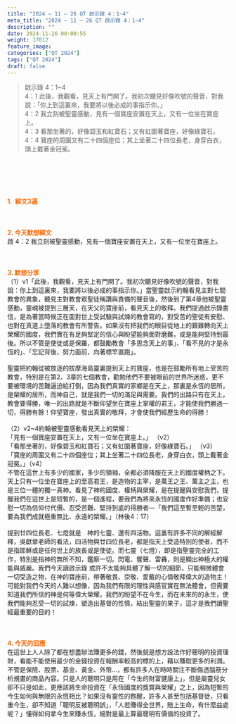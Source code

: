 ```yaml
---
title: "2024 – 11 – 26 QT 啟示錄 4：1~4"
meta_title: "2024 – 11 – 26 QT 啟示錄 4：1~4"
description: ""
date: 2024-11-26 00:00:55
weight: 17012
feature_image: 
categories: ["QT 2024"]
tags: ["QT 2024"]
draft: false
---
```


<blockquote>啟示錄 4：1~4<br />
4：1 此後，我觀看，見天上有門開了。我初次聽見好像吹號的聲音，對我說：「你上到這裏來，我要將以後必成的事指示你。」<br />
4：2 我立刻被聖靈感動，見有一個寶座安置在天上，又有一位坐在寶座上。<br />
4：3 看那坐著的，好像碧玉和紅寶石；又有虹圍著寶座，好像綠寶石。<br />
4：4 寶座的周圍又有二十四個座位；其上坐著二十四位長老，身穿白衣，頭上戴著金冠冕。</blockquote><br />
&nbsp;<br />
<br />
&nbsp;<br />
<br />
<span style="color: #ff6600;" data-darkreader-inline-color=""><strong>1.  經文3遍</strong></span><br />
<br />
&nbsp;<br />
<br />
<span style="color: #ff6600;" data-darkreader-inline-color=""><strong>2. 今天默想經文<br />
</strong></span>啟 4：2 我立刻被聖靈感動，見有一個寶座安置在天上，又有一位坐在寶座上。<br />
<br />
&nbsp;<br />
<br />
<strong><span style="color: #ff6600;" data-darkreader-inline-color="">3. 默想分享<br />
</span></strong>（1）v1「此後，我觀看，見天上有門開了。我初次聽見好像吹號的聲音，對我說：你上到這裏來，我要將以後必成的事指示你。」當聖靈啟示約翰看見主對七間教會的異象，聽見主對教會眾聖徒稱讚與責備的聲音後，然後到了第4章他被聖靈感動，靈魂被提到三層天，在天父的寶座前，看見天上的敬拜。我們提過啟示錄書信，是為著當時候正在面對世上受試驗與試煉的教會寫的，對受苦的聖徒有安慰、也對在真道上墮落的教會有所警告。如果沒有把我們的眼目從地上的艱難轉向天上榮耀的國度，我們實在有足夠堅定的信心與盼望能夠面對磨難，或是能夠堅持到最後。所以不管是使徒或是保羅，都鼓勵教會「多思念天上的事」、「看不見的才是永恆的」、「忘記背後，努力面前，向著標竿直跑」。<br />
<br />
聖靈把約翰從被放逐的拔摩海島靈裏提到天上的寶座，也是在鼓勵所有地上受苦的教會，特別是在第2、3章的七個教會，勸勉他們不要被眼前的世界所迷惑，更不要被環境的苦難逼迫給打倒，因為我們真實的家鄉是在天上，那裏是永恆的居所，是榮耀的居所，而神自己，就是我們一切的滿足與需要。我們的出路只有在天上，教會要得勝，唯一的出路就是不斷仰望坐在寶座上掌權的君王，才能使我們勝過一切，得勝有餘！仰望寶座，發出真實的敬拜，才會使我們經歷生命的得勝！<br />
<br />
（2）v2~4約翰被聖靈感動看見天上的榮耀：<br />
「見有一個寶座安置在天上，又有一位坐在寶座上。」 （v2）<br />
「看那坐著的，好像碧玉和紅寶石；又有虹圍著寶座，好像綠寶石。」 （v3）<br />
「寶座的周圍又有二十四個座位；其上坐著二十四位長老，身穿白衣，頭上戴著金冠冕。」（v4）<br />
不管在這世上有多少的國家，多少的領袖，全都必須降服在天上的國度權柄之下。天上只有一位坐在寶座上的至高君王，是造物的主宰，是萬王之王、萬主之主，也是三位一體的獨一真神。看見了神的國度、權柄與榮耀，是在提醒與安慰我們，提醒我們在這世上是短暫的，是一個進程，要我們為將來永恆的國度作好準備；也安慰一切為信仰付代價、忍受苦難、堅持到底的得勝者—「我們這至暫至輕的苦楚，要為我們成就極重無比、永遠的榮耀。」（林後4：17）<br />
<br />
提到廿四位長老、七燈就是　神的七靈、還有四活物。這裏有許多不同的解經解釋，吳獻章老師的看法，四活物與廿四位長老，都是指天上受造特別的使者，而不是指耶穌或是任何世上的族長或是使徒。而七靈（七燈），即是指聖靈完全的工作，特別是指神的無所不知，鑑察一切。閃電、響聲、雷轟，則是顯出神極大的權能與威嚴。我們今天讀啟示錄 或許不太能夠具體了解一切的細節，只能稍微體會一切受造之物，在神的寶座前，帶著敬畏、崇敬、愛戴的心情敬拜偉大的造物主！可能對我們今天的人難以想像，因為我們有限的理性與感官實在無法體會，但需要知道我們所信的神是何等偉大榮耀，我們的盼望不在今生，而在未來的的永生，使我們能夠忍受一切的試煉，塑造出基督的性情，結出聖靈的果子，這才是我們讀聖經最重要的目的！<br />
<br />
&nbsp;<br />
<br />
<strong style="font-size: inherit;"><span style="color: #ff6600;" data-darkreader-inline-color="">4. 今天的回應<br />
</span></strong>在這世上人人除了都在想盡辦法賺更多的錢，然後就是想方設法作好聰明的投資理財，看能不能使用最少的金錢投資在報酬率較高的標的上，藉以賺取更多的利潤。不管是保險、股票、基金、黃金、外幣…，都有許多人在時時關注不斷傷透腦筋分析規畫的商品內容。只是人的聰明只是用在「今生的財富健康上」，但是屬靈兒女卻不只是如此，更應該將生命投資在「永恆國度的獎賞與榮耀」之上，因為短暫的今生如何與無限的永恆相比？如果沒有靈性的甦醒，許多人甚至包括基督徒，只看重今生，卻不知道「聰明反被聰明誤」，「人若賺得全世界，賠上生命，有什麼益處呢？」懂得如何拿今生來賺永恆，絕對是最上算最聰明有價值的投資了。<br />
<br />
&nbsp;
        